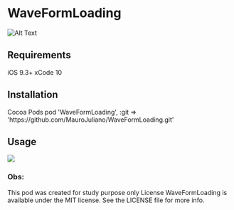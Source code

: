 # WaveFormLoading

![Alt Text](https://media.giphy.com/media/T6qtx3jg9obew1KRsG/giphy.gif)

<h2>Requirements</h2>

iOS 9.3+
xCode 10

<h2>Installation</h2>
Cocoa Pods
pod 'WaveFormLoading', :git => 'https://github.com/MauroJuliano/WaveFormLoading.git'

<h2>Usage</h2>

 ![](https://scontent.fmgf1-1.fna.fbcdn.net/v/t39.30808-6/220241704_4020955881365913_2372850516035594657_n.jpg?_nc_cat=110&ccb=1-4&_nc_sid=730e14&_nc_ohc=l5d82buN69cAX-FV30q&_nc_oc=AQnpT4lNXxVozuyIeyLakw2EWAeTbum2vdO_dEVuovq5gZWTamGj84VB4oyawBo-8ONw6soyibDqIgfYmTAQhxjm&_nc_ht=scontent.fmgf1-1.fna&oh=e236b2fb040a3701614a959cb9487688&oe=61188EE5)
 

<h3> Obs: </h3>
This pod was created for study purpose only
License
WaveFormLoading is available under the MIT license. See the LICENSE file for more info.
